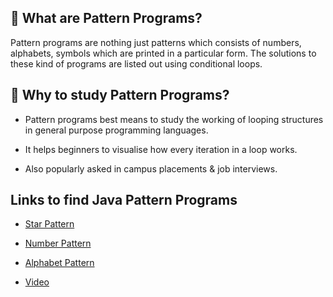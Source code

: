 ## 🧐 What are Pattern Programs?

Pattern programs are nothing just patterns which consists of numbers, alphabets, symbols which are printed in a particular form. The solutions to these kind of programs are listed out using conditional loops.

## 📕 Why to study Pattern Programs?

* Pattern programs best means to study the working of looping structures in general purpose programming languages.

* It helps beginners to visualise how every iteration in a loop works.

* Also popularly asked in campus placements & job interviews.

## Links to find Java Pattern Programs 

* [Star Pattern](https://www.javainterviewpoint.com/star-pattern-programs-in-java/)

* [Number Pattern](https://www.javainterviewpoint.com/number-pattern-programs-in-java/)

* [Alphabet Pattern](https://www.javainterviewpoint.com/alphabet-pattern-program/)

* [Video](https://www.youtube.com/watch?v=lsOOs5J8ycw)
